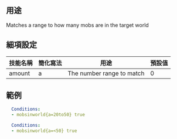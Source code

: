 ## 用途
Matches a range to how many mobs are in the target world


## 細項設定
| 技能名稱 | 簡化寫法| 用途 | 預設值 |
|-----------|-----------|----------------------------------------------------------------------|---------|
| amount| a | The number range to match   | 0   |


## 範例
```yaml
  Conditions:
  - mobsinworld{a=20to50} true
```

```yaml
  Conditions:
  - mobsinworld{a=<50} true
```